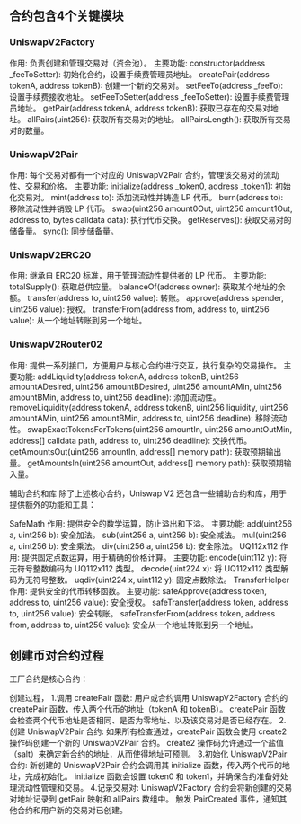 ## 合约包含4个关键模块


### UniswapV2Factory
作用: 负责创建和管理交易对（资金池）。
主要功能:
constructor(address _feeToSetter): 初始化合约，设置手续费管理员地址。
createPair(address tokenA, address tokenB): 创建一个新的交易对。
setFeeTo(address _feeTo): 设置手续费接收地址。
setFeeToSetter(address _feeToSetter): 设置手续费管理员地址。
getPair(address tokenA, address tokenB): 获取已存在的交易对地址。
allPairs(uint256): 获取所有交易对的地址。
allPairsLength(): 获取所有交易对的数量。



### UniswapV2Pair
作用: 每个交易对都有一个对应的 UniswapV2Pair 合约，管理该交易对的流动性、交易和价格。
主要功能:
initialize(address _token0, address _token1): 初始化交易对。
mint(address to): 添加流动性并铸造 LP 代币。
burn(address to): 移除流动性并销毁 LP 代币。
swap(uint256 amount0Out, uint256 amount1Out, address to, bytes calldata data): 执行代币交换。
getReserves(): 获取交易对的储备量。
sync(): 同步储备量。



### UniswapV2ERC20
作用: 继承自 ERC20 标准，用于管理流动性提供者的 LP 代币。
主要功能:
totalSupply(): 获取总供应量。
balanceOf(address owner): 获取某个地址的余额。
transfer(address to, uint256 value): 转账。
approve(address spender, uint256 value): 授权。
transferFrom(address from, address to, uint256 value): 从一个地址转账到另一个地址。



### UniswapV2Router02
作用: 提供一系列接口，方便用户与核心合约进行交互，执行复杂的交易操作。
主要功能:
addLiquidity(address tokenA, address tokenB, uint256 amountADesired, uint256 amountBDesired, uint256 amountAMin, uint256 amountBMin, address to, uint256 deadline): 添加流动性。
removeLiquidity(address tokenA, address tokenB, uint256 liquidity, uint256 amountAMin, uint256 amountBMin, address to, uint256 deadline): 移除流动性。
swapExactTokensForTokens(uint256 amountIn, uint256 amountOutMin, address[] calldata path, address to, uint256 deadline): 交换代币。
getAmountsOut(uint256 amountIn, address[] memory path): 获取预期输出量。
getAmountsIn(uint256 amountOut, address[] memory path): 获取预期输入量。



辅助合约和库
除了上述核心合约，Uniswap V2 还包含一些辅助合约和库，用于提供额外的功能和工具：

SafeMath
作用: 提供安全的数学运算，防止溢出和下溢。
主要功能:
add(uint256 a, uint256 b): 安全加法。
sub(uint256 a, uint256 b): 安全减法。
mul(uint256 a, uint256 b): 安全乘法。
div(uint256 a, uint256 b): 安全除法。
UQ112x112
作用: 提供固定点数运算，用于精确的价格计算。
主要功能:
encode(uint112 y): 将无符号整数编码为 UQ112x112 类型。
decode(uint224 x): 将 UQ112x112 类型解码为无符号整数。
uqdiv(uint224 x, uint112 y): 固定点数除法。
TransferHelper
作用: 提供安全的代币转移函数。
主要功能:
safeApprove(address token, address to, uint256 value): 安全授权。
safeTransfer(address token, address to, uint256 value): 安全转账。
safeTransferFrom(address token, address from, address to, uint256 value): 安全从一个地址转账到另一个地址。


## 创建币对合约过程
工厂合约是核心合约：

创建过程，
1.调用 createPair 函数:
用户或合约调用 UniswapV2Factory 合约的 createPair 函数，传入两个代币的地址（tokenA 和 tokenB）。
createPair 函数会检查两个代币地址是否相同、是否为零地址、以及该交易对是否已经存在。
2.创建 UniswapV2Pair 合约:
如果所有检查通过，createPair 函数会使用 create2 操作码创建一个新的 UniswapV2Pair 合约。
create2 操作码允许通过一个盐值（salt）来确定新合约的地址，从而使得地址可预测。
3.初始化 UniswapV2Pair 合约:
新创建的 UniswapV2Pair 合约会调用其 initialize 函数，传入两个代币的地址，完成初始化。
initialize 函数会设置 token0 和 token1，并确保合约准备好处理流动性管理和交易。
4.记录交易对:
UniswapV2Factory 合约会将新创建的交易对地址记录到 getPair 映射和 allPairs 数组中。
触发 PairCreated 事件，通知其他合约和用户新的交易对已创建。

